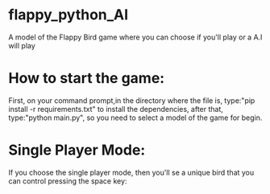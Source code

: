 # flappy_python_AI
A model of the Flappy Bird game where you can choose if you'll play or a A.I will play

# How to start the game:

First, on your command prompt,in the directory where the file is, type:"pip install -r requirements.txt" to install the dependencies, after that, type:"python main.py", so you need to select a model of the game for begin.

# Single Player Mode:

If you choose the single player mode, then you'll se a unique bird that you can control pressing the space key:
